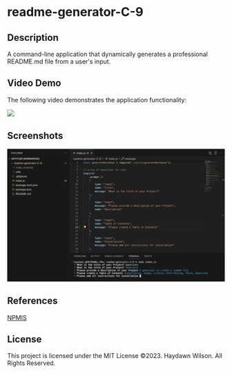 # readme-generator-C-9


## Description 
A command-line application that dynamically generates a professional README.md file from a user's input.
  
  
## Video Demo

The following video demonstrates the application functionality:

![](assets/images/Starterdemo.png)


## Screenshots

![](assets/consolelogdemo.png)
  



## References
[NPMIS](https://www.npmjs.com/package/inquirer)



## License

This project is licensed under the MIT License
©2023. Haydawn Wilson. All Rights Reserved.